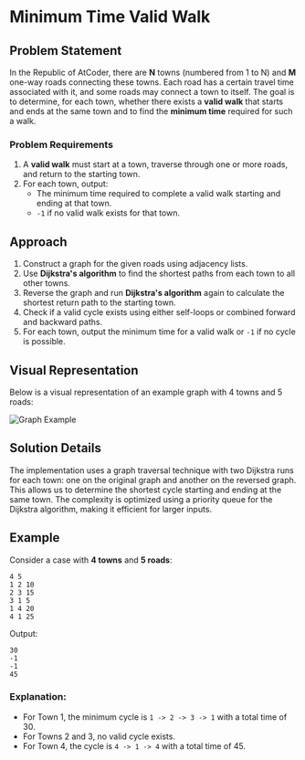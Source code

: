 
# Minimum Time Valid Walk

## Problem Statement
In the Republic of AtCoder, there are **N** towns (numbered from 1 to N) and **M** one-way roads connecting these towns. Each road has a certain travel time associated with it, and some roads may connect a town to itself. The goal is to determine, for each town, whether there exists a **valid walk** that starts and ends at the same town and to find the **minimum time** required for such a walk.

### Problem Requirements
1. A **valid walk** must start at a town, traverse through one or more roads, and return to the starting town.
2. For each town, output:
   - The minimum time required to complete a valid walk starting and ending at that town.
   - `-1` if no valid walk exists for that town.

## Approach
1. Construct a graph for the given roads using adjacency lists.
2. Use **Dijkstra's algorithm** to find the shortest paths from each town to all other towns.
3. Reverse the graph and run **Dijkstra's algorithm** again to calculate the shortest return path to the starting town.
4. Check if a valid cycle exists using either self-loops or combined forward and backward paths.
5. For each town, output the minimum time for a valid walk or `-1` if no cycle is possible.

## Visual Representation
Below is a visual representation of an example graph with 4 towns and 5 roads:

![Graph Example](graph_example.png)

## Solution Details
The implementation uses a graph traversal technique with two Dijkstra runs for each town: one on the original graph and another on the reversed graph. This allows us to determine the shortest cycle starting and ending at the same town. The complexity is optimized using a priority queue for the Dijkstra algorithm, making it efficient for larger inputs.

## Example
Consider a case with **4 towns** and **5 roads**:

```
4 5
1 2 10
2 3 15
3 1 5
1 4 20
4 1 25
```

Output:
```
30
-1
-1
45
```

### Explanation:
- For Town 1, the minimum cycle is `1 -> 2 -> 3 -> 1` with a total time of 30.
- For Towns 2 and 3, no valid cycle exists.
- For Town 4, the cycle is `4 -> 1 -> 4` with a total time of 45.